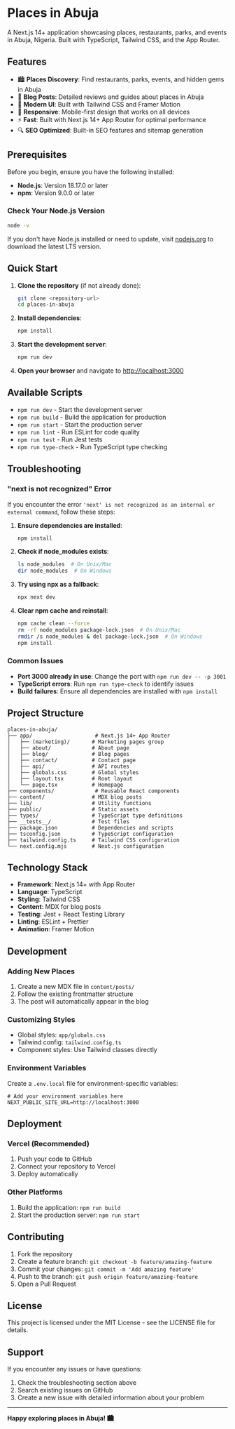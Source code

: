 # Places in Abuja

A Next.js 14+ application showcasing places, restaurants, parks, and events in Abuja, Nigeria. Built with TypeScript, Tailwind CSS, and the App Router.

## Features

- 🏙️ **Places Discovery**: Find restaurants, parks, events, and hidden gems in Abuja
- 📝 **Blog Posts**: Detailed reviews and guides about places in Abuja
- 🎨 **Modern UI**: Built with Tailwind CSS and Framer Motion
- 📱 **Responsive**: Mobile-first design that works on all devices
- ⚡ **Fast**: Built with Next.js 14+ App Router for optimal performance
- 🔍 **SEO Optimized**: Built-in SEO features and sitemap generation

## Prerequisites

Before you begin, ensure you have the following installed:

- **Node.js**: Version 18.17.0 or later
- **npm**: Version 9.0.0 or later

### Check Your Node.js Version

```bash
node -v
```

If you don't have Node.js installed or need to update, visit [nodejs.org](https://nodejs.org/) to download the latest LTS version.

## Quick Start

1. **Clone the repository** (if not already done):
   ```bash
   git clone <repository-url>
   cd places-in-abuja
   ```

2. **Install dependencies**:
   ```bash
   npm install
   ```

3. **Start the development server**:
   ```bash
   npm run dev
   ```

4. **Open your browser** and navigate to [http://localhost:3000](http://localhost:3000)

## Available Scripts

- `npm run dev` - Start the development server
- `npm run build` - Build the application for production
- `npm run start` - Start the production server
- `npm run lint` - Run ESLint for code quality
- `npm run test` - Run Jest tests
- `npm run type-check` - Run TypeScript type checking

## Troubleshooting

### "next is not recognized" Error

If you encounter the error `'next' is not recognized as an internal or external command`, follow these steps:

1. **Ensure dependencies are installed**:
   ```bash
   npm install
   ```

2. **Check if node_modules exists**:
   ```bash
   ls node_modules  # On Unix/Mac
   dir node_modules  # On Windows
   ```

3. **Try using npx as a fallback**:
   ```bash
   npx next dev
   ```

4. **Clear npm cache and reinstall**:
   ```bash
   npm cache clean --force
   rm -rf node_modules package-lock.json  # On Unix/Mac
   rmdir /s node_modules & del package-lock.json  # On Windows
   npm install
   ```

### Common Issues

- **Port 3000 already in use**: Change the port with `npm run dev -- -p 3001`
- **TypeScript errors**: Run `npm run type-check` to identify issues
- **Build failures**: Ensure all dependencies are installed with `npm install`

## Project Structure

```
places-in-abuja/
├── app/                    # Next.js 14+ App Router
│   ├── (marketing)/       # Marketing pages group
│   ├── about/             # About page
│   ├── blog/              # Blog pages
│   ├── contact/           # Contact page
│   ├── api/               # API routes
│   ├── globals.css        # Global styles
│   ├── layout.tsx         # Root layout
│   └── page.tsx           # Homepage
├── components/             # Reusable React components
├── content/               # MDX blog posts
├── lib/                   # Utility functions
├── public/                # Static assets
├── types/                 # TypeScript type definitions
├── __tests__/             # Test files
├── package.json           # Dependencies and scripts
├── tsconfig.json          # TypeScript configuration
├── tailwind.config.ts     # Tailwind CSS configuration
└── next.config.mjs        # Next.js configuration
```

## Technology Stack

- **Framework**: Next.js 14+ with App Router
- **Language**: TypeScript
- **Styling**: Tailwind CSS
- **Content**: MDX for blog posts
- **Testing**: Jest + React Testing Library
- **Linting**: ESLint + Prettier
- **Animation**: Framer Motion

## Development

### Adding New Places

1. Create a new MDX file in `content/posts/`
2. Follow the existing frontmatter structure
3. The post will automatically appear in the blog

### Customizing Styles

- Global styles: `app/globals.css`
- Tailwind config: `tailwind.config.ts`
- Component styles: Use Tailwind classes directly

### Environment Variables

Create a `.env.local` file for environment-specific variables:

```env
# Add your environment variables here
NEXT_PUBLIC_SITE_URL=http://localhost:3000
```

## Deployment

### Vercel (Recommended)

1. Push your code to GitHub
2. Connect your repository to Vercel
3. Deploy automatically

### Other Platforms

1. Build the application: `npm run build`
2. Start the production server: `npm run start`

## Contributing

1. Fork the repository
2. Create a feature branch: `git checkout -b feature/amazing-feature`
3. Commit your changes: `git commit -m 'Add amazing feature'`
4. Push to the branch: `git push origin feature/amazing-feature`
5. Open a Pull Request

## License

This project is licensed under the MIT License - see the LICENSE file for details.

## Support

If you encounter any issues or have questions:

1. Check the troubleshooting section above
2. Search existing issues on GitHub
3. Create a new issue with detailed information about your problem

---

**Happy exploring places in Abuja! 🏙️**